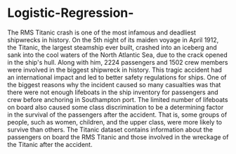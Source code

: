 # Logistic-Regression-
The RMS Titanic crash is one of the most infamous and deadliest shipwrecks in history. On the 5th night of its maiden voyage in April 1912, the Titanic, the largest steamship ever built, crashed into an iceberg and sank into the cool waters of the North Atlantic Sea, due to the crack opened in the ship's hull. Along with him, 2224 passengers and 1502 crew members were involved in the biggest shipwreck in history. This tragic accident had an international impact and led to better safety regulations for ships.  One of the biggest reasons why the incident caused so many casualties was that there were not enough lifeboats in the ship inventory for passengers and crew before anchoring in Southampton port. The limited number of lifeboats on board also caused some class discrimination to be a determining factor in the survival of the passengers after the accident. That is, some groups of people, such as women, children, and the upper class, were more likely to survive than others.  The Titanic dataset contains information about the passengers on board the RMS Titanic and those involved in the wreckage of the Titanic after the accident.
